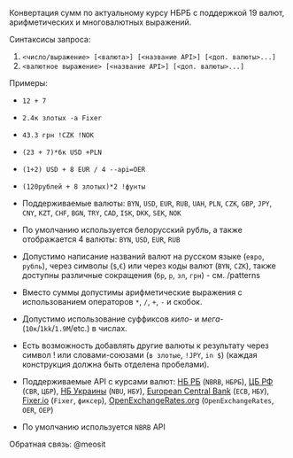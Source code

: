 Конвертация сумм по актуальному курсу НБРБ с поддержкой 19 валют, арифметических и многовалютных выражений.

Синтаксисы запроса:
1) `<число/выражение> [<валюта>] [<название API>] [<доп. валюты>...] `
2) `<валютное выражение> [<название API>] [<доп. валюты>...]`

Примеры:
- `12 + 7`
- `2.4к злотых -a Fixer`
- `43.3 грн !CZK !NOK`
- `(23 + 7)*6к USD +PLN`
- `(1+2) USD + 8 EUR / 4 --api=OER`
- `(120рублей + 8 злотых)*2 !фунты`


- Поддерживаемые валюты: `BYN`, `USD`, `EUR`, `RUB`, `UAH`, `PLN`, `CZK`, `GBP`, `JPY`, `CNY`, `KZT`, `CHF`, `BGN`, `TRY`, `CAD`, `ISK`, `DKK`, `SEK`, `NOK`
- По умолчанию используется белорусский рубль, а также отображается 4 валюты: `BYN`, `USD`, `EUR`, `RUB`
- Допустимо написание названий валют на русском языке (`евро`, `рубль`), через символы (`$`,`€`) или через коды валют (`BYN`, `CZK`), также доступны различные сокращения (`бр`, `р`, `зл`, `грн`) - см. /patterns
- Вместо суммы допустимы арифметические выражения с использованием операторов `*`, `/`, `+`, `-` и скобок.
- Допустимо использование суффиксов _кило-_ и _мега-_ (`10к`/`1kk`/`1.9M`/etc.) в числах.
- Есть возможность добавлять другие валюты к результату через символ ! или словами-союзами (`в злотые`, `!JPY`, `in $`) (каждая конструкция должна быть отделена пробелами).
- Поддерживаемые API с курсами валют: [НБ РБ](http://www.nbrb.by/) (`NBRB`, `НБРБ`), [ЦБ РФ](http://cbr.ru/) (`CBR`, `ЦБР`), [НБ Украины](https://bank.gov.ua/) (`NBU`, `НБУ`), [European Central Bank](https://www.ecb.europa.eu/home/html/index.en.html) (`ECB`, `НБУ`), [Fixer.io](https://fixer.io/) (`Fixer`, `фиксер`), [OpenExchangeRates.org](https://openexchangerates.org/) (`OpenExchangeRates`, `OER`, `ОЕР`)
- По умолчанию используется `NBRB` API

Обратная связь: @meosit